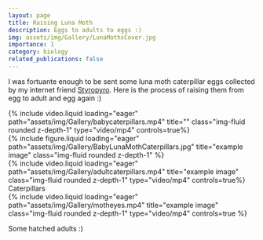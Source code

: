 ```yaml
---
layout: page
title: Raising Luna Moth
description: Eggs to adults to eggs :) 
img: assets/img/Gallery/LunaMothsCover.jpg
importance: 1
category: biology
related_publications: false
---
```

I was fortuante enough to be sent some luna moth caterpillar eggs collected by my internet friend <a href="https://www.youtube.com/styropyro">Styropyro</a>. Here is the process of raising them from egg to adult and egg again :)

<div class="row">
    <div class="col-sm mt-3 mt-md-0">
        {% include video.liquid loading="eager" path="assets/img/Gallery/babycaterpillars.mp4" title="" class="img-fluid rounded z-depth-1" type="video/mp4" controls=true%}
    </div>
    <div class="col-sm mt-3 mt-md-0">
        {% include figure.liquid loading="eager" path="assets/img/Gallery/BabyLunaMothCaterpillars.jpg" title="example image" class="img-fluid rounded z-depth-1" %}
    </div>
  <div class="col-sm mt-3 mt-md-0">
        {% include video.liquid loading="eager" path="assets/img/Gallery/adultcaterpillars.mp4" title="example image" class="img-fluid rounded z-depth-1" type="video/mp4" controls=true%}
    </div>

</div>
<div class="caption">
   Caterpillars
</div>

<div class="row">
    <div class="col-sm mt-2 mt-md-0">
        {% include video.liquid loading="eager" path="assets/img/Gallery/motheyes.mp4" title="example image" class="img-fluid rounded z-depth-1" type="video/mp4" controls=true %}
  </div>
</div>

Some hatched adults :)
